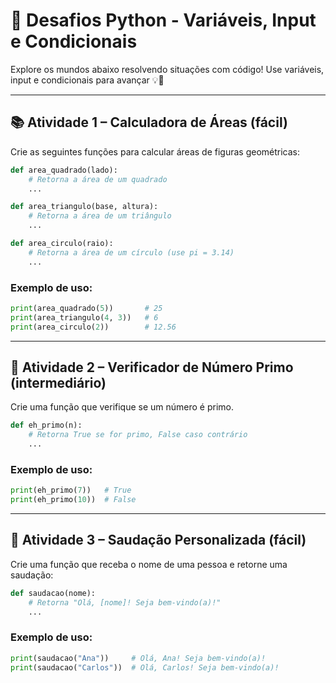 # 🐍 Desafios Python - Variáveis, Input e Condicionais

Explore os mundos abaixo resolvendo situações com código! Use variáveis, input e condicionais para avançar 💡🐍

---

## 📚 Atividade 1 – Calculadora de Áreas (fácil)

Crie as seguintes funções para calcular áreas de figuras geométricas:

```python
def area_quadrado(lado):
    # Retorna a área de um quadrado
    ...

def area_triangulo(base, altura):
    # Retorna a área de um triângulo
    ...

def area_circulo(raio):
    # Retorna a área de um círculo (use pi = 3.14)
    ...
```

### Exemplo de uso:
```python
print(area_quadrado(5))       # 25
print(area_triangulo(4, 3))   # 6
print(area_circulo(2))        # 12.56
```

---

## 🧠 Atividade 2 – Verificador de Número Primo (intermediário)

Crie uma função que verifique se um número é primo.

```python
def eh_primo(n):
    # Retorna True se for primo, False caso contrário
    ...
```

### Exemplo de uso:
```python
print(eh_primo(7))   # True
print(eh_primo(10))  # False
```

---

## 💬 Atividade 3 – Saudação Personalizada (fácil)

Crie uma função que receba o nome de uma pessoa e retorne uma saudação:

```python
def saudacao(nome):
    # Retorna "Olá, [nome]! Seja bem-vindo(a)!"
    ...
```

### Exemplo de uso:
```python
print(saudacao("Ana"))     # Olá, Ana! Seja bem-vindo(a)!
print(saudacao("Carlos"))  # Olá, Carlos! Seja bem-vindo(a)!
```
